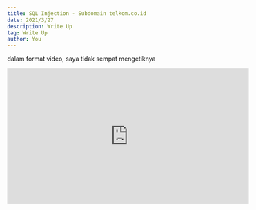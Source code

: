 ```yaml
---
title: SQL Injection - Subdomain telkom.co.id
date: 2021/3/27
description: Write Up
tag: Write Up
author: You
---
```


dalam format video, saya tidak sempat mengetiknya

<iframe width="560" height="315" src="https://media.rafterday.com/telkom/dms.telkom.co.id.mp4" frameborder="0" allowfullscreen></iframe>